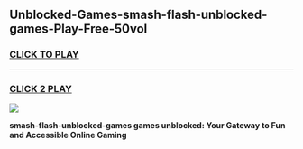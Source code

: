 
## Unblocked-Games-smash-flash-unblocked-games-Play-Free-50vol
<h3>
<a href="https://premium76.site?title=smash-flash-unblocked-games&ref=20A">CLICK TO PLAY</a></h3>
<hr>

<h3>
<a href="https://premium76.site?title=smash-flash-unblocked-games&ref=20A">CLICK 2 PLAY</a>
  
</h3>

<a href="https://premium76.site?title=smash-flash-unblocked-games&ref=20A"><img src="https://clearcache.store/games.png"></a>


**smash-flash-unblocked-games games unblocked: Your Gateway to Fun and Accessible Online Gaming**
